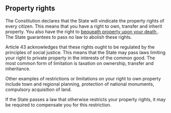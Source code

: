 ##  Property rights

The Constitution declares that the State will vindicate the property rights of
every citizen. This means that you have a right to own, transfer and inherit
property. You also have the right to [ bequeath property upon your death
](/en/death/the-deceaseds-estate/what-happens-the-deceaseds-estate/) . The
State guarantees to pass no law to abolish these rights.

Article 43 acknowledges that these rights ought to be regulated by the
principles of social justice. This means that the State may pass laws limiting
your right to private property in the interests of the common good. The most
common form of limitation is taxation on ownership, transfer and inheritance.

Other examples of restrictions or limitations on your right to own property
include town and regional planning, protection of national monuments,
compulsory acquisition of land.

If the State passes a law that otherwise restricts your property rights, it
may be required to compensate you for this restriction.
